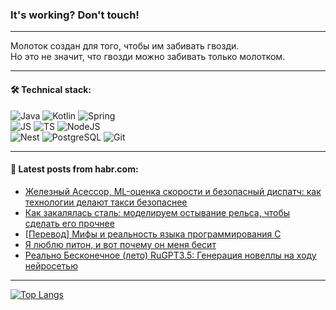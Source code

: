 ### It's working? Don't touch!

---
Молоток создан для того, чтобы им забивать гвозди. <br>
Но это не значит, что гвозди можно забивать только молотком.

---

#### 🛠️ Technical stack:

![Java](https://img.shields.io/badge/Java-informational?logo=Oracle&style=flat&logoColor=white&color=FF4500)
![Kotlin](https://img.shields.io/badge/Kotlin-informational?logo=Kotlin&style=flat&logoColor=white&color=774D97)
![Spring](https://img.shields.io/badge/SpringBoot-informational?logo=SpringBoot&style=flat&logoColor=white&color=6DB33F) <br>
![JS](https://img.shields.io/badge/JS-informational?logo=javaScript&style=flat&logoColor=black&color=F7Df1E)
![TS](https://img.shields.io/badge/TypeScript-informational?logo=typeScript&style=flat&logoColor=black&color=0667A8)
![NodeJS](https://img.shields.io/badge/NodeJS-informational?logo=node.js&style=flat&logoColor=white&color=70A760) <br>
![Nest](https://img.shields.io/badge/NestJS-informational?logo=NestJS&style=flat&logoColor=white&color=E0234E)
![PostgreSQL](https://img.shields.io/badge/PostgreSQL-informational?logo=PostgreSQL&style=flat&logoColor=white&color=DAA520)
![Git](https://img.shields.io/badge/Git-informational?logo=git&style=flat&logoColor=white&color=778899)

___

#### 💬 Latest posts from habr.com:

<!-- BLOG-POST-LIST:START -->
- [Железный Асессор, ML-оценка скорости и безопасный диспатч: как технологии делают такси безопаснее](https://habr.com/ru/companies/yandex/articles/753620/?utm_source=habrahabr&utm_medium=rss&utm_campaign=753620)
- [Как закалялась сталь: моделируем остывание рельса, чтобы сделать его прочнее](https://habr.com/ru/companies/evraz/articles/682046/?utm_source=habrahabr&utm_medium=rss&utm_campaign=682046)
- [[Перевод] Мифы и реальность языка программирования C](https://habr.com/ru/articles/753272/?utm_source=habrahabr&utm_medium=rss&utm_campaign=753272)
- [Я люблю питон, и вот почему он меня бесит](https://habr.com/ru/articles/753672/?utm_source=habrahabr&utm_medium=rss&utm_campaign=753672)
- [Реально Бесконечное &lpar;лето&rpar; RuGPT3.5: Генерация новеллы на ходу нейросетью](https://habr.com/ru/articles/751972/?utm_source=habrahabr&utm_medium=rss&utm_campaign=751972)
<!-- BLOG-POST-LIST:END -->

---
[![Top Langs](https://github-readme-stats-git-master-advtsetting-gmailcom.vercel.app/api/top-langs/?username=zloylis&langs_count=10&hide_title=false&title_color=e6edf3&size_weight=0.5&count_weight=0.5&layout=compact&hide_border=true&theme=dracula)](https://github.com/zloylis)

<!-- ![GitHub stats](https://github-readme-stats-git-master-advtsetting-gmailcom.vercel.app/api?username=zloylis&show_icons=true&hide_border=true&theme=dracula&hide_title=true&include_all_commits=true&count_private=true&hide=contribs&hide_rank=true) -->
